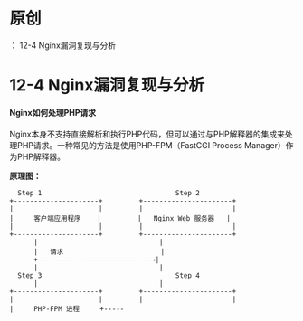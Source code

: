# 原创
：  12-4 Nginx漏洞复现与分析

# 12-4 Nginx漏洞复现与分析

#### Nginx如何处理PHP请求

Nginx本身不支持直接解析和执行PHP代码，但可以通过与PHP解释器的集成来处理PHP请求。一种常见的方法是使用PHP-FPM（FastCGI Process Manager）作为PHP解释器。

**原理图：**

```
  Step 1                                 Step 2
+---------------------+         +----------------------+
|                     |         |                      |
|     客户端应用程序    |         |   Nginx Web 服务器   |
|                     |         |                      |
+---------------------+         +----------------------+
      |                              |
      |   请求                        |
      +----------------------------→|
      |                              |
  Step 3                                 Step 4
      |                              |
+---------------------+         +----------------------+
|                     |         |                      |
|     PHP-FPM 进程     +-----
```
